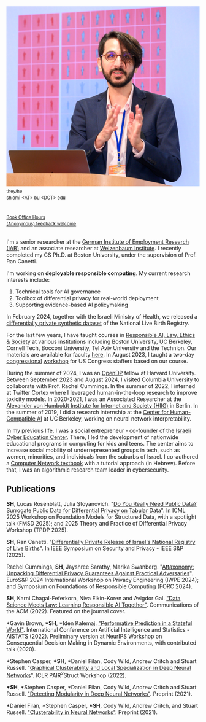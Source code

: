 <img class="profile-photo" src="static/images/profile.png" />

<div class="contact">
    <small>they/he</small>
    <br />
    <small><i class="fas fa-envelope fa-2x"></i> shlomi &lt;AT&gt; bu &lt;DOT&gt; edu</small>
    <br />
    <small><a href="https://bsky.app/profile/hodthoughts.bsky.social"><i class="fab fa-bluesky fa-2x"></i></a></small>
    <small><a href="https://twitter.com/hodthoughts"><i class="fab fa-twitter fa-2x"></i></a></small>
    <br />
    <a href="https://www.semanticscholar.org/author/1557572573"><i class="ai ai-semantic-scholar-square ai-2x"></i></a>
    <a href="https://scholar.google.com/citations?user=s_WPt74AAAAJ"><i class="ai ai-google-scholar-square ai-2x"></i></a>
    <a href="https://www.linkedin.com/in/shlomi-hod/"><i class="fab fa-linkedin fa-2x"></i></a>
	<!-- <a href="https://drive.google.com/file/d/1e43VAHjGMvHotb0iAwne4PmA2y9db-bK/view?usp=sharing"><span style="font-size: xx-large; font-family:'Passion One'">CV</span></a> -->
    <a href="https://github.com/shlomihod"><i class="fab fa-github fa-2x"></i></a>
    <br />
    <small><a href="https://calendly.com/shlomi-hod/office-hours">Book Office Hours</a></small>
    <br />
    <small><a href="https://www.admonymous.co/shlomi">(Anonymous) feedback welcome</a></small>
</div>

<br/>



I'm a senior researcher at the [German Institute of Employment Research (IAB)](https://iab.de/en/home-2/) and an associate researcher at [Weizenbaum Institute](https://www.weizenbaum-institut.de/en/). I recently completed my CS Ph.D. at Boston University, under the supervision of Prof. Ran Canetti.

I'm working on **deployable responsible computing**. My current research interests include:

1. Technical tools for AI governance
2. Toolbox of differential privacy for real-world deployment 
3. Supporting evidence-based AI policymaking

In February 2024, together with the Israeli Ministry of Health, we released a [differentially private synthetic dataset](https://birth.dataset.pub) of the National Live Birth Registry.

For the last few years, I have taught courses in [Responsible AI, Law, Ethics & Society](https://learn.responsibly.ai/) at various institutions including Boston University, UC Berkeley, Cornell Tech, Bocconi University, Tel Aviv University and the Technion. Our materials are available for faculty [here](https://teach.responsibly.ai/). In August 2023, I taught a two-day [congressional](https://www.bu.edu/hic/2023/08/30/shlomi-hod-leads-congressional-workshop-on-responsible-ai/) [workshop](https://gov.responsibly.ai/23-congress/) for US Congress staffers based on our course.

During the summer of 2024, I was an [OpenDP](https://opendp.org) fellow at Harvard University. Between September 2023 and August 2024, I visited Columbia University to collaborate with Prof. Rachel Cummings. In the summer of 2022, I interned at Twitter Cortex where I leveraged human-in-the-loop research to improve toxicity models. In 2020-2021, I was an Associated Researcher at the [Alexander von Humboldt Institute for Internet and Society (HIIG)](https://www.hiig.de/en/) in Berlin. In the summer of 2019, I did a research internship at the [Center for Human-Compatible AI](https://humancompatible.ai/) at UC Berkeley, working on neural network interpretability. 

In my previous life, I was a social entrepreneur - co-founder of the [Israeli Cyber Education Center](https://cyber.org.il/about-us-eng/). There, I led the development of nationwide educational programs in computing for kids and teens. The center aims to increase social mobility of underrepresented groups in tech, such as women, minorities, and individuals from the suburbs of Israel. I co-authored a [Computer Network textbook](https://data.cyber.org.il/networks/networks.pdf) with a tutorial approach (in Hebrew). 
Before that, I was an algorithmic research team leader in cybersecurity.

## Publications

**SH**, Lucas Rosenblatt, Julia Stoyanovich. "[Do You Really Need Public Data? Surrogate Public Data for Differential Privacy on Tabular Data](https://arxiv.org/abs/2504.14368)". In ICML 2025 Workshop on Foundation Models for Structured Data, with a spotlight talk (FMSD 2025); and 2025 Theory and Practice of Differential Privacy Workshop (TPDP 2025). 

**SH**, Ran Canetti. "[Differentially Private Release of Israel's National Registry of Live Births](https://arxiv.org/abs/2405.00267)". In IEEE Symposium on Security and Privacy - IEEE S&P (2025).

Rachel Cummings, **SH**, Jayshree Sarathy, Marika Swanberg. "[Attaxonomy: Unpacking Differential Privacy Guarantees Against Practical Adversaries](https://arxiv.org/abs/2405.01716)". EuroS&P 2024 International Workshop on Privacy Engineering (IWPE 2024); and Symposium on Foundations of Responsible Computing (FORC 2024).

**SH**, Karni Chagal-Feferkorn, Niva Elkin-Koren and Avigdor Gal. ["Data Science Meets Law: Learning Responsible AI Together"](https://cacm.acm.org/magazines/2022/2/258224-data-science-meets-law/fulltext/). Communications of the ACM (2022). Featured on the journal cover.

\*Gavin Brown, **\*SH**, \*Iden Kalemaj. ["Performative Prediction in a Stateful World"](https://arxiv.org/abs/2011.03885). International Conference on Artificial Intelligence and Statistics - AISTATS (2022). Preliminary version at NeurIPS Workshop on Consequential Decision Making in Dynamic Environments, with contributed talk (2020).

\*Stephen Casper, **\*SH**, \*Daniel Filan, Cody Wild, Andrew Critch and Stuart Russell. "[Graphical Clusterability and Local Specialization in Deep Neural Networks](https://openreview.net/pdf?id=HreeeJvkue9)". ICLR PAIR<sup>2</sup>Struct Workshop (2022).

**\*SH**, \*Stephen Casper, \*Daniel Filan, Cody Wild, Andrew Critch and Stuart Russell. ["Detecting Modularity in Deep Neural Networks"](https://arxiv.org/abs/2110.08058). Preprint (2021).

\*Daniel Filan, \*Stephen Casper, **\*SH**, Cody Wild, Andrew Critch, and Stuart Russell. ["Clusterability in Neural Networks"](https://arxiv.org/abs/2103.03386). Preprint (2021).
